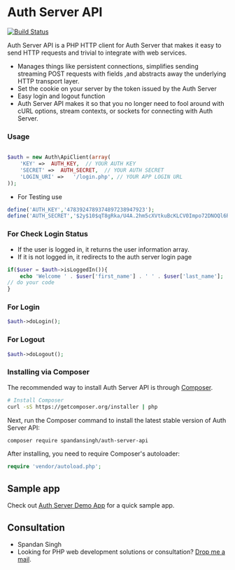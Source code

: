 Auth Server API
===============

[![Build Status](https://secure.travis-ci.org/guzzle/guzzle.png?branch=master)](http://travis-ci.org/guzzle/guzzle)

Auth Server API is a PHP HTTP client for Auth Server that makes it easy to send HTTP requests and
trivial to integrate with web services.

- Manages things like persistent connections,  simplifies sending streaming POST requests with fields ,and abstracts away the underlying HTTP transport layer.
- Set the cookie on your server by the token issued by the Auth Server
- Easy login and logout function
- Auth Server API makes it so that you no longer need to fool around with cURL options,
  stream contexts, or sockets for connecting with Auth Server.

### Usage

```php

$auth = new Auth\ApiClient(array(
	'KEY' =>  AUTH_KEY,  // YOUR AUTH KEY 
	'SECRET' =>  AUTH_SECRET,  // YOUR AUTH SECRET
	'LOGIN_URI' =>   '/login.php', // YOUR APP LOGIN URL
));
```

- For Testing use 

```php
define('AUTH_KEY','4783924789374897238947923');
define('AUTH_SECRET','$2y$10$qT8gRka/U4A.2hm5cXVtkuBcKLCV0Impo72DNOQl6Rz55Z2rYWwTa');
```
### For Check Login Status

- If the user is logged in, it returns the user information array.
- If it is not logged in, it redirects to the auth server login page

```php
if($user = $auth->isLoggedIn()){
	echo 'Welcome ' . $user['first_name'] . ' ' . $user['last_name'];
// do your code
}
```

### For Login

```php
$auth->doLogin();
```

### For Logout

```php
$auth->doLogout();
```

### Installing via Composer

The recommended way to install Auth Server API is through
[Composer](http://getcomposer.org).

```bash
# Install Composer
curl -sS https://getcomposer.org/installer | php
```

Next, run the Composer command to install the latest stable version of Auth Server API:

```bash
composer require spandansingh/auth-server-api
```

After installing, you need to require Composer's autoloader:

```php
require 'vendor/autoload.php';
```
Sample app
----------
Check out [Auth Server Demo App](https://github.com/spandansingh/auth-server-demo-app) for a quick sample app.

Consultation
---------
- Spandan Singh
- Looking for PHP web development solutions or consultation? [Drop me a mail](mailto:developer.spandan@gmail.com).
